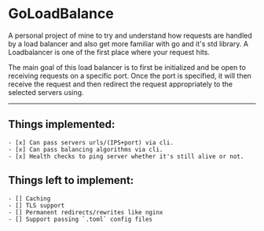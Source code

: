 # GoLoadBalance

A personal project of mine to try and understand how requests are handled by a load balancer and also get more familiar with go and it's std library. A Loadbalancer is one of the first place where your request hits. 

The main goal of this load balancer is to first be initialized and be open to receiving requests on a specific port. Once the port is specified, it will then receive the request and then redirect the request appropriately to the selected servers using.

---

## Things implemented:
    - [x] Can pass servers urls/(IPS+port) via cli.
    - [x] Can pass balancing algorithms via cli.
    - [x] Health checks to ping server whether it's still alive or not.

## Things left to implement:
    - [] Caching
    - [] TLS support
    - [] Permanent redirects/rewrites like nginx
    - [] Support passing `.toml` config files
